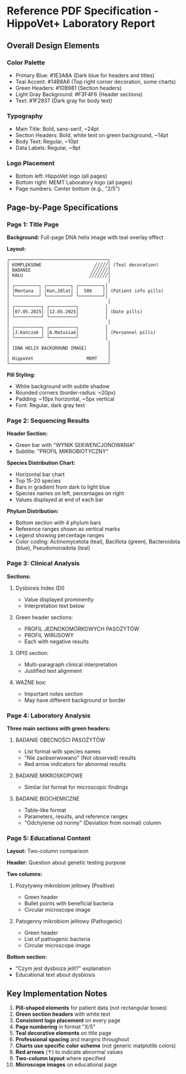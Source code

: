 # Reference PDF Specification - HippoVet+ Laboratory Report

## Overall Design Elements

### Color Palette
- Primary Blue: #1E3A8A (Dark blue for headers and titles)
- Teal Accent: #14B8A6 (Top right corner decoration, some charts)
- Green Headers: #10B981 (Section headers)
- Light Gray Background: #F3F4F6 (Header sections)
- Text: #1F2937 (Dark gray for body text)

### Typography
- Main Title: Bold, sans-serif, ~24pt
- Section Headers: Bold, white text on green background, ~14pt
- Body Text: Regular, ~10pt
- Data Labels: Regular, ~9pt

### Logo Placement
- Bottom left: HippoVet logo (all pages)
- Bottom right: MEMT Laboratory logo (all pages)
- Page numbers: Center bottom (e.g., "2/5")

## Page-by-Page Specifications

### Page 1: Title Page
**Background:** Full-page DNA helix image with teal overlay effect

**Layout:**
```
┌─────────────────────────────────────┐
│ KOMPLEKSOWE                    ╱╱╱╱╱│ (Teal decoration)
│ BADANIE                       ╱╱╱╱╱╱│
│ KAŁU                         ╱╱╱╱╱╱╱│
│                                     │
│ ┌─────────┐ ┌─────────┐ ┌─────────┐│
│ │Montana  │ │Koń,20lat│ │  506    ││ (Patient info pills)
│ └─────────┘ └─────────┘ └─────────┘│
│                                     │
│ ┌──────────┐ ┌──────────┐          │
│ │07.05.2025│ │12.05.2025│          │ (Date pills)
│ └──────────┘ └──────────┘          │
│                                     │
│ ┌──────────┐ ┌──────────┐          │
│ │J.Kończak │ │A.Matusiak│          │ (Personnel pills)
│ └──────────┘ └──────────┘          │
│                                     │
│ [DNA HELIX BACKGROUND IMAGE]        │
│                                     │
│ HippoVet                    MEMT    │
└─────────────────────────────────────┘
```

**Pill Styling:**
- White background with subtle shadow
- Rounded corners (border-radius: ~20px)
- Padding: ~10px horizontal, ~5px vertical
- Font: Regular, dark gray text

### Page 2: Sequencing Results
**Header Section:**
- Green bar with "WYNIK SEKWENCJONOWANIA"
- Subtitle: "PROFIL MIKROBIOTYCZNY"

**Species Distribution Chart:**
- Horizontal bar chart
- Top 15-20 species
- Bars in gradient from dark to light blue
- Species names on left, percentages on right
- Values displayed at end of each bar

**Phylum Distribution:**
- Bottom section with 4 phylum bars
- Reference ranges shown as vertical marks
- Legend showing percentage ranges
- Color coding: Actinomycetota (teal), Bacillota (green), Bacteroidota (blue), Pseudomonadota (teal)

### Page 3: Clinical Analysis
**Sections:**
1. Dysbiosis Index (DI)
   - Value displayed prominently
   - Interpretation text below

2. Green header sections:
   - PROFIL JEDNOKOMÓRKOWYCH PASOŻYTÓW
   - PROFIL WIRUSOWY
   - Each with negative results

3. OPIS section:
   - Multi-paragraph clinical interpretation
   - Justified text alignment

4. WAŻNE box:
   - Important notes section
   - May have different background or border

### Page 4: Laboratory Analysis
**Three main sections with green headers:**

1. BADANIE OBECNOŚCI PASOŻYTÓW
   - List format with species names
   - "Nie zaobserwowano" (Not observed) results
   - Red arrow indicators for abnormal results

2. BADANIE MIKROSKOPOWE
   - Similar list format for microscopic findings

3. BADANIE BIOCHEMICZNE
   - Table-like format
   - Parameters, results, and reference ranges
   - "Odchylenie od normy" (Deviation from normal) column

### Page 5: Educational Content
**Layout:** Two-column comparison

**Header:** Question about genetic testing purpose

**Two columns:**
1. Pozytywny mikrobiom jelitowy (Positive)
   - Green header
   - Bullet points with beneficial bacteria
   - Circular microscope image

2. Patogenny mikrobiom jelitowy (Pathogenic)
   - Green header
   - List of pathogenic bacteria
   - Circular microscope image

**Bottom section:**
- "Czym jest dysbioza jelit?" explanation
- Educational text about dysbiosis

## Key Implementation Notes

1. **Pill-shaped elements** for patient data (not rectangular boxes)
2. **Green section headers** with white text
3. **Consistent logo placement** on every page
4. **Page numbering** in format "X/5"
5. **Teal decorative elements** on title page
6. **Professional spacing** and margins throughout
7. **Charts use specific color scheme** (not generic matplotlib colors)
8. **Red arrows** (↑) to indicate abnormal values
9. **Two-column layout** where specified
10. **Microscope images** on educational page
